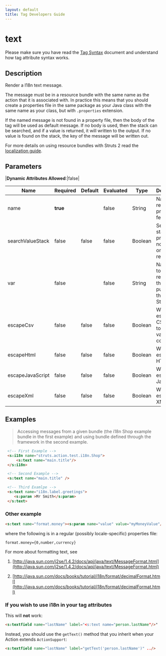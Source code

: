 ```yaml
---
layout: default
title: Tag Developers Guide
---
```


# text

Please make sure you have read the [Tag Syntax](#PAGE_13927) document and understand how tag attribute syntax works.

## Description

Render a I18n text message.

The message must be in a resource bundle with the same name as the action that it is associated with. In practice this 
means that you should create a properties file in the same package as your Java class with the same name as your class, 
but with `.properties` extension.

If the named message is not found in a property file, then the body of the tag will be used as default message. If no body 
is used, then the stack can be searched, and if a value is returned, it will written to the output.
If no value is found on the stack, the key of the message will be written out.

For more details on using resource bundles with Struts 2 read the [localization guide](../core-developers/localization.html).

## Parameters

|__Dynamic Attributes Allowed__:|false|

|Name|Required|Default|Evaluated|Type|Description|Since|
|----|--------|-------|---------|----|-----------|-----|
|name|__true__| |false|String|Name of resource property to fetch|
|searchValueStack|false|false|false|Boolean|Search the stack if property is not found on resources|Deprecated|
|var|false| |false|String|Name used to reference the value pushed into the Value Stack|
|escapeCsv|false|false|false|Boolean|Whether to escape CSV (useful to escape a value for a column)|2.5.14|
|escapeHtml|false|false|false|Boolean|Whether to escape HTML|2.5.14|
|escapeJavaScript|false|false|false|Boolean|Whether to escape Javascript|2.5.14|
|escapeXml|false|false|false|Boolean|Whether to escape XML|2.5.14|


## Examples

> Accessing messages from a given bundle (the i18n Shop example bundle in the first example) and using bundle defined 
> through the framework in the second example.

```html
 <!-- First Example -->
 <s:i18n name="struts.action.test.i18n.Shop">
     <s:text name="main.title"/>
 </s:i18n>

 <!-- Second Example -->
 <s:text name="main.title" />

 <!-- Third Examlpe -->
 <s:text name="i18n.label.greetings">
    <s:param >Mr Smith</s:param>
 </s:text>

```

### Other example

```html
<s:text name="format.money"><s:param name="value" value="myMoneyValue"/></s:text>
```

where the following is in a regular (possibly locale-specific) properties file:

```
format.money={0,number,currency}
```

For more about formatting text, see

1. [http://java.sun.com/j2se/1.4.2/docs/api/java/text/MessageFormat.html](http://java.sun.com/j2se/1.4.2/docs/api/java/text/MessageFormat.html)

2. [http://java.sun.com/docs/books/tutorial/i18n/format/decimalFormat.html](http://java.sun.com/docs/books/tutorial/i18n/format/decimalFormat.html)

### If you wish to use i18n in your tag attributes

This will **not** work:

```html
<s:textfield name="lastName" label="<s:text name="person.lastName"/>" ../>
```

Instead, you should use the `getText()` method that you inherit when your Action extends `ActionSupport`:

```html
<s:textfield name="lastName" label="getText('person.lastName')" ../>
```
